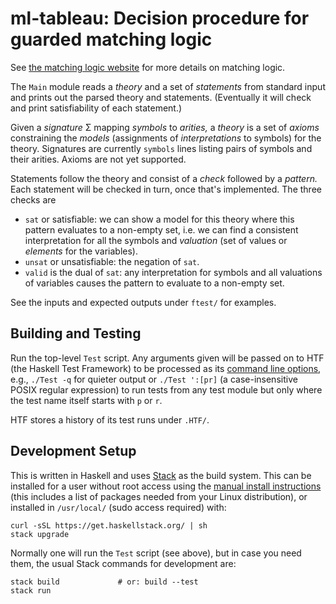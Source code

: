 ml-tableau: Decision procedure for guarded matching logic
=========================================================

See [the matching logic website][ml] for more details on matching logic.

The `Main` module reads a _theory_ and a set of _statements_ from standard
input and prints out the parsed theory and statements. (Eventually it will
check and print satisfiability of each statement.)

Given a _signature_ Σ mapping _symbols_ to _arities,_ a _theory_ is a set
of _axioms_ constraining the _models_ (assignments of _interpretations_ to
symbols) for the theory. Signatures are currently `symbols` lines listing
pairs of symbols and their arities. Axioms are not yet supported.

Statements follow the theory and consist of a _check_ followed by a
_pattern._ Each statement will be checked in turn, once that's implemented.
The three checks are
- `sat` or satisfiable: we can show a model for this theory where this
  pattern evaluates to a non-empty set, i.e. we can find a consistent
  interpretation for all the symbols and _valuation_ (set of values or
  _elements_ for the variables).
- `unsat` or unsatisfiable: the negation of `sat`.
- `valid` is the dual of `sat`: any interpretation for symbols and all
  valuations of variables causes the pattern to evaluate to a non-empty
  set.

See the inputs and expected outputs under `ftest/` for examples.


Building and Testing
--------------------

Run the top-level `Test` script. Any arguments given will be passed on to
HTF (the Haskell Test Framework) to be processed as its [command line
options][htf cmd], e.g., `./Test -q` for quieter output or `./Test ':[pr]`
(a case-insensitive POSIX regular expression) to run tests from any test
module but only where the test name itself starts with `p` or `r`.

HTF stores a history of its test runs under `.HTF/`.


Development Setup
-----------------

This is written in Haskell and uses [Stack] as the build system. This can
be installed for a user without root access using the [manual install
instructions][st manual] (this includes a list of packages needed from your
Linux distribution), or installed in `/usr/local/` (sudo access required)
with:

    curl -sSL https://get.haskellstack.org/ | sh
    stack upgrade

Normally one will run the `Test` script (see above), but in case you need
them, the usual Stack commands for development are:

    stack build             # or: build --test
    stack run



<!-------------------------------------------------------------------->
[htf cmd]: https://hackage.haskell.org/package/HTF-0.14.0.3/docs/Test-Framework-CmdlineOptions.html
[st manual]: https://docs.haskellstack.org/en/stable/install_and_upgrade/#linux
[stack]: https://docs.haskellstack.org/en/stable/README/
[ml]: http://www.matching-logic.org/
